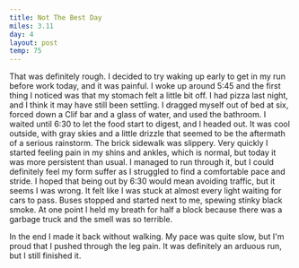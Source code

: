```yaml
---
title: Not The Best Day
miles: 3.11
day: 4
layout: post
temp: 75
---
```


That was definitely rough. I decided to try waking up early to get in my run before work today, and it was painful. I woke up around 5:45 and the first thing I noticed was that my stomach felt a little bit off. I had pizza last night, and I think it may have still been settling. I dragged myself out of bed at six, forced down a Clif bar and a glass of water, and used the bathroom. I waited until 6:30 to let the food start to digest, and I headed out. It was cool outside, with gray skies and a little drizzle that seemed to be the aftermath of a serious rainstorm. The brick sidewalk was slippery. Very quickly I started feeling pain in my shins and ankles, which is normal, but today it was more persistent than usual. I managed to run through it, but I could definitely feel my form suffer as I struggled to find a comfortable pace and stride. I hoped that being out by 6:30 would mean avoiding traffic, but it seems I was wrong. It felt like I was stuck at almost every light waiting for cars to pass. Buses stopped and started next to me, spewing stinky black smoke. At one point I held my breath for half a block because there was a garbage truck and the smell was so terrible. 

In the end I made it back without walking. My pace was quite slow, but I'm proud that I pushed through the leg pain. It was definitely an arduous run, but I still finished it.